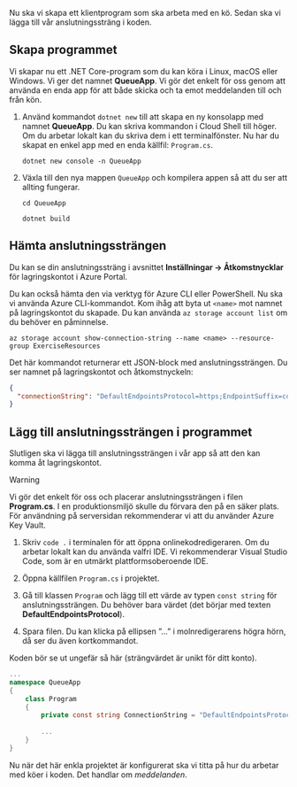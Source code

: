 Nu ska vi skapa ett klientprogram som ska arbeta med en kö. Sedan ska vi lägga till vår anslutningssträng i koden.

## <a name="create-the-application"></a>Skapa programmet

Vi skapar nu ett .NET Core-program som du kan köra i Linux, macOS eller Windows. Vi ger det namnet **QueueApp**. Vi gör det enkelt för oss genom att använda en enda app för att både skicka och ta emot meddelanden till och från kön.

1. Använd kommandot `dotnet new` till att skapa en ny konsolapp med namnet **QueueApp**. Du kan skriva kommandon i Cloud Shell till höger. Om du arbetar lokalt kan du skriva dem i ett terminalfönster. Nu har du skapat en enkel app med en enda källfil: `Program.cs`.

    ```azurecli
    dotnet new console -n QueueApp
    ```

1. Växla till den nya mappen `QueueApp` och kompilera appen så att du ser att allting fungerar.

    ```azurecli
    cd QueueApp
    ```

    ```azurecli
    dotnet build
    ```

## <a name="get-your-connection-string"></a>Hämta anslutningssträngen

Du kan se din anslutningssträng i avsnittet **Inställningar -> Åtkomstnycklar** för lagringskontot i Azure Portal.

Du kan också hämta den via verktyg för Azure CLI eller PowerShell. Nu ska vi använda Azure CLI-kommandot. Kom ihåg att byta ut `<name>` mot namnet på lagringskontot du skapade. Du kan använda `az storage account list` om du behöver en påminnelse.

```azurecli
az storage account show-connection-string --name <name> --resource-group ExerciseResources
```

Det här kommandot returnerar ett JSON-block med anslutningssträngen. Du ser namnet på lagringskontot och åtkomstnyckeln:

```json
{
  "connectionString": "DefaultEndpointsProtocol=https;EndpointSuffix=core.windows.net;AccountName=<name>;AccountKey=vyw6aKz2PtSAgQ4ljJQgJFgxbCETdXt39ZyYQ5fLqoBJj/gT+43TbrhoVco7Rqj/AAJVlvFORRfnYqGHiX9QcQ=="
}
```

## <a name="add-the-connection-string-to-the-application"></a>Lägg till anslutningssträngen i programmet

Slutligen ska vi lägga till anslutningssträngen i vår app så att den kan komma åt lagringskontot.

> [!WARNING]
> Vi gör det enkelt för oss och placerar anslutningssträngen i filen **Program.cs**. I en produktionsmiljö skulle du förvara den på en säker plats. För användning på serversidan rekommenderar vi att du använder Azure Key Vault.

1. Skriv `code .` i terminalen för att öppna onlinekodredigeraren. Om du arbetar lokalt kan du använda valfri IDE. Vi rekommenderar Visual Studio Code, som är en utmärkt plattformsoberoende IDE.

1. Öppna källfilen `Program.cs` i projektet.

1. Gå till klassen `Program` och lägg till ett värde av typen `const string` för anslutningssträngen. Du behöver bara värdet (det börjar med texten **DefaultEndpointsProtocol**).

1. Spara filen. Du kan klicka på ellipsen ”...” i molnredigerarens högra hörn, då ser du även kortkommandot.

Koden bör se ut ungefär så här (strängvärdet är unikt för ditt konto).

```csharp
...
namespace QueueApp
{
    class Program
    {
        private const string ConnectionString = "DefaultEndpointsProtocol=https; ...";
        
        ...
    }
}
```

Nu när det här enkla projektet är konfigurerat ska vi titta på hur du arbetar med köer i koden. Det handlar om _meddelanden_.